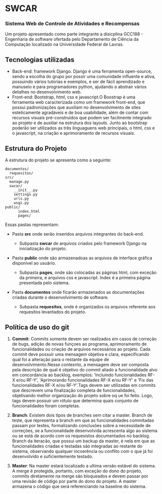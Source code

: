 # SWCAR
### Sistema Web de Controle de Atividades e Recompensas
Um projeto apresentado como parte integrante a disicplina GCC188 - Engenharia de software ofertada pelo Departamento de Ciência da Computação localizado na Universidade Federal de Lavras.

## Tecnologias utilizadas
- Back-end: framework Django. Django é uma ferramenta open-source, sendo a escolha do grupo por possir uma comunidade influente e ativa, possuindo vários tutorias e exemplos, e ser de fácil aprendizado e manuseio e para programadores python, ajudando a abstrair vários detalhes no desenvolvimento web. 
- Front-end: Bootstrap, html, css e javascript.O Boostrap é uma ferramenta web caracterizada como um framework front-end, que possui padronizações que auxiliam no desenvolvimento de sites esteticamente agradáveis e de boa usabilidade, além de contar com recursos visuais pré-construídos que podem ser facilmente integrado ao projeto e de auxiliar na estrutura dos layouts. Junto ao bootstrap poderão ser utilizados as três linguaguens web principais, o html, css e o javascript, na criação e aprimoramento de  recursos visuais. 

## Estrutura do Projeto

A estrutura do projeto se apresenta como a seguinte:

```
documentos/
  requesitos/
src/
  manage.py
  swcar/
    __init__.py
    settings.py
    urls.py
    wsgi.py
public/
      index.html
      pages/ 
```
Essas pastas representam:
* Pasta **src** onde serão inseridos arquivos integrantes do back-end.
  * Subpasta **swcar** de arquivos criados pelo framework Django na inicialização do projeto.
  
* Pasta **public** onde são armazenadoas as arquivos de interface gráfica disponível ao usuário.
  * Subpasta **pages**, onde são colocadas as páginas html, com exceção da primeira, e arquivos css e javascript. Index é a primeira página presentada pelo sistema.
  
* Pasta **documentos** onde ficarão armazenados as documentações criadas durante o desenvolvimento de software.
  * Subpasta **requesitos**, onde é organizados os arquivos referente aos requesitos levantados do projeto.
   
##  Política de uso do git

1. **Commit**: Commits somente devem ser realizados em casos de correção de bugs, adição de novas funçoes ao programa, aprimoramento de funcionalidades ou criação de arquivos necessários ao projeto. Cada commit deve possuir uma mensagem objetiva e clara, especificando qual foi a alteração para o restante da equipe de desenvolvimento.Nesse contexnto, a mensagem deve ser composta pela descrição de qual é objetivo do commit aliado a funcionalidade alvo em concordancia ao backlog, exemplos: 'Incluindo funcionalidades RF-X e/ou RF-Y', 'Aprimorando funcionalidades RF-X e/ou RF-Y' e 'Fix das funcionalidades RF-X e/ou RF-Y'.Tags devem ser utilizadas em commits que descrevem uma finalização completa de funcionalidades, objetivando melhor organização do projeto sobre oq ue foi feito. Logo, tags devem possuir um rótulo que determina quais conjunto de funcionalidades foram completas.

2. **Branch**: Existem dois tipos de branches sem citar a master. Branch de teste, que representa a branch em que as funcionalidades commitadas passam por testes, formalizando conclusões sobre a necessidade de correções,  se a funcionalidade desenvolvida acrescenta algo ao sistema ou se está de acordo com os requesistos documentados no backlog. Branch da iteracão, que possui um backup da master, é nela em que as funcionalidades criadas e testadas são integradas ao restante do sistema, observando qualquer incoerência ou conflito com o que já foi desenvolvido e suficientemente testado. 

3. **Master**: Na master estará localizado a ultima versão estável do sistema. A merge é protegida, portanto, com exceção do dono do projeto, commits diretamente na merge são bloqueados e devem passar por uma revisão de código por parte do dono do projeto. A master armazena o código que será referenciando na baseline do sistema.
